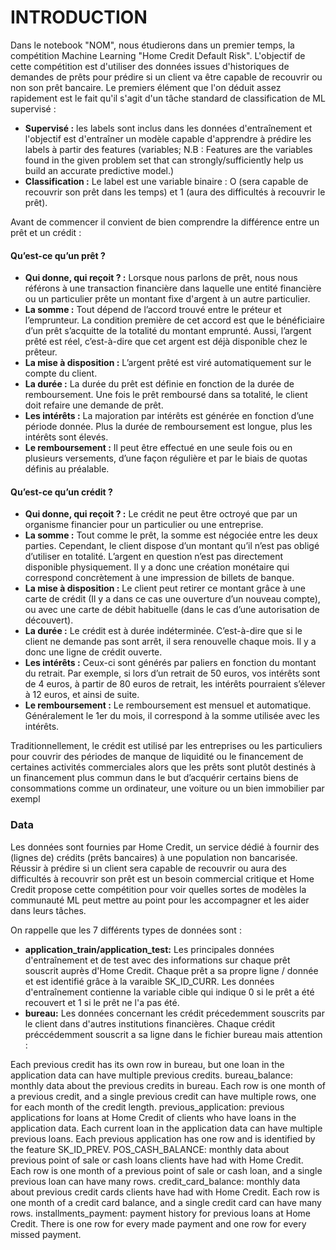 # INTRODUCTION

Dans le notebook "NOM", nous étudierons dans un premier temps, la compétition Machine Learning "Home Credit Default Risk". L'objectif de cette compétition est d'utiliser des données issues d'historiques de demandes de prêts pour prédire si un client va être capable de recouvrir ou non son prêt bancaire. Le premiers élément que l'on déduit assez rapidement est le fait qu'il s'agit d'un tâche standard de classification de ML supervisé :
* **Supervisé :** les labels sont inclus dans les données d'entraînement et l'objectif est d'entraîner un modèle capable d'apprendre à prédire les labels à partir des features (variables; N.B : Features are the variables found in the given problem set that can strongly/sufficiently help us build an accurate predictive model.)
* **Classification :** Le label est une variable binaire : O (sera capable de recouvrir son prêt dans les temps) et 1 (aura des difficultés à recouvrir le prêt).

Avant de commencer il convient de bien comprendre la différence entre un prêt et un crédit :
#### Qu’est-ce qu’un prêt ?
* **Qui donne, qui reçoit ? :** Lorsque nous parlons de prêt, nous nous référons à une transaction financière dans laquelle une entité financière ou un particulier prête un montant fixe d'argent à un autre particulier.
* **La somme :** Tout dépend de l’accord trouvé entre le préteur et l’emprunteur. La condition première de cet accord est que le bénéficiaire d’un prêt s’acquitte de la totalité du montant emprunté. Aussi, l’argent prêté est réel, c’est-à-dire que cet argent est déjà disponible chez le prêteur.
* **La mise à disposition :** L’argent prêté est viré automatiquement sur le compte du client.
* **La durée :** La durée du prêt est définie en fonction de la durée de remboursement. Une fois le prêt remboursé dans sa totalité, le client doit refaire une demande de prêt.
* **Les intérêts :** La majoration par intérêts est générée en fonction d’une période donnée. Plus la durée de remboursement est longue, plus les intérêts sont élevés.
* **Le remboursement :** Il peut être effectué en une seule fois ou en plusieurs versements, d’une façon régulière et par le biais de quotas définis au préalable.
#### Qu’est-ce qu’un crédit ?
* **Qui donne, qui reçoit ? :** Le crédit ne peut être octroyé que par un organisme financier pour un particulier ou une entreprise.
* **La somme :** Tout comme le prêt, la somme est négociée entre les deux parties. Cependant, le client dispose d’un montant qu’il n’est pas obligé d’utiliser en totalité. L’argent en question n’est pas directement disponible physiquement. Il y a donc une création monétaire qui correspond concrètement à une impression de billets de banque.
* **La mise à disposition :** Le client peut retirer ce montant grâce à une carte de crédit (Il y a dans ce cas une ouverture d’un nouveau compte), ou avec une carte de débit habituelle (dans le cas d’une autorisation de découvert).
* **La durée :** Le crédit est à durée indéterminée. C’est-à-dire que si le client ne demande pas sont arrêt, il sera renouvelle chaque mois. Il y a donc une ligne de crédit ouverte.
* **Les intérêts :** Ceux-ci sont générés par paliers en fonction du montant du retrait. Par exemple, si lors d’un retrait de 50 euros, vos intérêts sont de 4 euros, à partir de 80 euros de retrait, les intérêts pourraient s’élever à 12 euros, et ainsi de suite.
* **Le remboursement :** Le remboursement est mensuel et automatique. Généralement le 1er du mois, il correspond à la somme utilisée avec les intérêts.

Traditionnellement, le crédit est utilisé par les entreprises ou les particuliers pour couvrir des périodes de manque de liquidité ou le financement de certaines activités commerciales alors que les prêts sont plutôt destinés à un financement plus commun dans le but d’acquérir certains biens de consommations comme un ordinateur, une voiture ou un bien immobilier par exempl

### Data

Les données sont fournies par Home Credit, un service dédié à fournir des (lignes de) crédits (prêts bancaires) à une population non bancarisée. Réussir à prédire si un client sera capable de recouvrir ou aura des difficultés à recouvrir son prêt est un besoin commercial critique et Home Credit propose cette compétition pour voir quelles sortes de modèles la communauté ML peut mettre au point pour les accompagner et les aider dans leurs tâches.

On rappelle que les 7 différents types de données sont :

* **application_train/application_test:** Les principales données d'entraînement et de test avec des informations sur chaque prêt souscrit auprès d'Home Credit. Chaque prêt a sa propre ligne / donnée et est identifié grâce à la varaible SK_ID_CURR. Les données d'entraînement contienne la variable cible qui indique 0 si le prêt a été recouvert et 1 si le prêt ne l'a pas été.
* **bureau:** Les données concernant les crédit précedemment souscrits par le client dans d'autres institutions financières. Chaque crédit préccédemment souscrit a sa ligne dans le fichier bureau mais attention : 

Each previous credit has its own row in bureau, but one loan in the application data can have multiple previous credits.
bureau_balance: monthly data about the previous credits in bureau. Each row is one month of a previous credit, and a single previous credit can have multiple rows, one for each month of the credit length.
previous_application: previous applications for loans at Home Credit of clients who have loans in the application data. Each current loan in the application data can have multiple previous loans. Each previous application has one row and is identified by the feature SK_ID_PREV.
POS_CASH_BALANCE: monthly data about previous point of sale or cash loans clients have had with Home Credit. Each row is one month of a previous point of sale or cash loan, and a single previous loan can have many rows.
credit_card_balance: monthly data about previous credit cards clients have had with Home Credit. Each row is one month of a credit card balance, and a single credit card can have many rows.
installments_payment: payment history for previous loans at Home Credit. There is one row for every made payment and one row for every missed payment.
